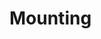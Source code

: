# Mounting

<!-- TODO [new_backend]: Outdated, only kept as reference until an updated version is written
Elektra provides a global key database, that can integrate configuration in various formats.

Conversely configuration managed by Elektra can be integrated into applications.
The best way of integrating Elektra into applications is to [elektrify](/doc/help/elektra-glossary.md) them.

A simpler form of integration is to let Elektra directly use configuration files as they are present on the system.
Thus applications can read the configuration files and changes in the key database will be picked up by applications.

The heart of the approach is the so called _mounting_ of configuration files into the key database.

Let us start with a motivating example first:

## Mount the Lookup Table for Hostnames

We mount the lookup table with the following command:

```sh
sudo kdb mount --with-recommends /etc/hosts system:/hosts hosts
```

1. `/etc/hosts` is the configuration file we want to mount
2. `system:/hosts` is the path it should have in the key database, also known as **mount point**
3. `hosts` is the _storage plugin_ that can read and write this configuration format.

> Consider using mount with the option `--with-recommends`, which loads all plugins recommended by the _hosts_ plugin.
> You can see the recommended plugins of _hosts_ if you look at the output of `kdb plugin-info hosts`.
> Hosts recommends the _glob_, _network_ and _error_ plugins.
> Using `--with-recommends`, more validation is done when modifying keys in `system:/hosts`.

Now we use `kdb file`, to verify that all configuration below `system:/hosts` is stored in `/etc/hosts`:

```sh
kdb file system:/hosts
#> /etc/hosts
```

After mounting a file, we can modify keys below `system:/hosts`.
We need to be root, because we modify `/etc/hosts`.

```sh
sudo kdb set system:/hosts/ipv4/mylocalhost 127.0.0.33
```

These changes are reflected in `/etc/hosts` instantly:

```sh
cat /etc/hosts | grep mylocalhost
#> 127.0.0.33	mylocalhost
```

Applications will now pick up these changes:

```sh
ping -c 1 mylocalhost
# RET:2
```

We are also safe against wrong changes:

```sh
sudo kdb set system:/hosts/ipv4/mylocalhost ::1
# RET:5
# ERROR:51
sudo kdb set system:/hosts/ipv4/mylocalhost 300.0.0.1
# RET:5
# ERROR:51
```

We can undo these changes with:

```sh
# remove the key ...
sudo kdb rm system:/hosts/ipv4/mylocalhost

# ... and unmount
sudo kdb umount system:/hosts
```

###### Why do you Need Superuser Privileges to Mount Files?

Elektra manages its mount points in configuration below **system:/elektra/mountpoints**.
The file that holds this configuration is, in the same way as `/etc/hosts` before, only writable by administrators:

```sh
kdb file system:/elektra/mountpoints
#> /etc/kdb/elektra.ecf
```

Because of that only root can mount files.

## Resolver

The configuration file path you supplied to `kdb mount` above is actually not an
absolute or relative path in your file system, but gets resolved to one by Elektra.
The plugin that is responsible for this is the [_Resolver_](/src/plugins/resolver/README.md).

When you mount a configuration file the resolver first looks at the namespace of
your mount point. Based on that namespace and if the supplied path was relative or
absolute the resolver then resolves the supplied path to a path in the file system.
The resolving happens dynamically for every `kdb` invocation.

You can display the mounted configuration files with `kdb mount`.
Also here you only see the unresolved paths.

If you supplied an absolute path (e.g. `/example.ini`) it gets resolved to this:

| namespace | resolved path         |
| --------- | --------------------- |
| `spec`    | `/example.ini`        |
| `dir`     | `${PWD}/example.ini`  |
| `user`    | `${HOME}/example.ini` |
| `system`  | `/example.ini`        |

If you supplied a relative path (e.g. `example.ini`) it gets resolved to this:

| namespace | resolved path                                  |
| --------- | ---------------------------------------------- |
| `spec`    | `/usr/share/elektra/specification/example.ini` |
| `dir`     | `${PWD}/.dir/example.ini`                      |
| `user`    | `${HOME}/.config/example.ini`                  |
| `system`  | `/etc/kdb/example.ini`                         |

If this differs on your system, the resolver has a different configuration.
Type `kdb plugin-info resolver` for more information about the resolvers.

There are different resolvers. For instance on non-POSIX systems paths must be resolved differently.
In this case one might want to use the [wresolver](/src/plugins/wresolver/README.md) plugin.
Another useful resolver is the [blockresolver](/src/plugins/blockresolver/README.md), which integrates only a block of a configuration file into Elektra.

But resolvers are not the only plugins Elektra uses:

## Plugins

Configuration files can have many different formats (`ini`, `json`, `yaml`, `xml`, `csv`, ... to name but a few).

One of the goals of Elektra is to provide users with a unified interface to all those formats.
Elektra accomplishes this task with _storage plugins_.

> In Elektra [Plugins](/doc/tutorials/plugins.md) are the units that encapsulate functionality.
> There are not only plugins that handle storage of data, but also plugins that modify your values ([iconv](/src/plugins/iconv/README.md)).
> Furthermore there are plugins that validate your values ([validation](/src/plugins/validation/README.md), [mathcheck](/src/plugins/mathcheck/README.md), ...), log changes in the key set ([logchange](/src/plugins/logchange/README.md)) or do things like executing commands on the shell ([shell](/src/plugins/shell/README.md)).
> You can get a complete list of all available plugins with `kdb plugin-list`.
> Although an individual plugin does not provide much functionality, plugins are powerful because they are designed to be used together.

When you mount a file you can tell Elektra which plugins it should use for reading and
writing to configuration files.

#### Meta Data

Elektra is able to store [metadata](/doc/help/elektra-metadata.md) of keys.
The [ni](/src/plugins/ni/README.md) plugin and the [dump](/src/plugins/dump/README.md) plugin, among others, support this feature.

Meta data comes in handy if we use other plugins, than just the ones that store and retrieve data.
I chose the `ni` plugin for this demonstration, because it supports metadata and is human-readable.
So let us have a look at the [type](/src/plugins/type/README.md) and [mathcheck](/src/plugins/mathcheck/README.md) plugins.

```sh
# mount the backend with the plugins ...
sudo kdb mount example.ni user:/example ni type

# ... and set a value for the demonstration
kdb set user:/example/enumtest/fruit apple
#> Create a new key user:/example/enumtest/fruit with string "apple"
```

By entering `kdb plugin-info type` in the commandline, we can find out how to use this plugin.
It turns out that this plugin allows us to define a list of valid values for our keys via the metavalue `check/enum`.

```sh
kdb meta-set user:/example/enumtest/fruit check/enum "#2"
kdb meta-set user:/example/enumtest/fruit check/enum/#0 apple
kdb meta-set user:/example/enumtest/fruit check/enum/#1 banana
kdb meta-set user:/example/enumtest/fruit check/enum/#2 grape
kdb meta-set user:/example/enumtest/fruit check/type enum
kdb set user:/example/enumtest/fruit tomato
# RET:5
# this fails because tomato is not in the list of valid values
```

You can have a look or even edit the configuration file with `kdb editor user:/example ni` to see how the value and metadata is stored:

```ini
enumtest/fruit = apple

[enumtest/fruit]
check/type = enum
check/enum = #2
check/enum/#0 apple
check/enum/#1 banana
check/enum/#2 grape
```

The example shows an important problem: the configuration file is now changed in ways that might not be acceptable for applications.
We have at least two ways to avoid that:

1. Encode metadata as comments
2. Encode metadata in its own `spec` namespace, completely separate to the configuration files the application will see

If you want to find out more about validation I recommend reading [this](/doc/tutorials/validation.md) tutorial next.

#### Backends

The plugins together with the configuration file form a _backend_. The backend determines how Elektra stores data below a mount point.
You can examine every mount points backend by looking at the configuration below `system:/elektra/mountpoints/<mount point>/`.

## Limitations

One drawback of this approach is, that an application can bypass Elektra and change configuration files directly. If for example Elektra is configured to [validate](/doc/tutorials/validation.md) new configuration values before updating them, this is something you do not want to happen.

Another drawback is that mounting is static. In a previous example we mounted the `/.git/config` file into `dir:/git`. Now the `dir` namespace of every directory stores the configuration below `dir:/git` in this directories `/.git/config` file. And this mount point is the same for all users and all directories.
So you can't have different configuration files for the same mount points in other directories.
Because of the same reason you cannot have different configuration file names or syntax for the same mount point in the `user` namespace.

This is one of the reasons why Elektra promotes this [naming convention](/doc/help/elektra-key-names.md) for keys:

> Key names of software-applications should always start with:
> `/<type>/<org>/<name>/<version>/<profile>`

> - **type** can be `sw` (software), `hw` (hardware) or `elektra` (for internal configuration)
> - **org** is an URL/organization name. E.g. `kde`
> - **name** the name of the component that has this configuration
> - **version** is the major version number. E.g. If your version is 6.3.8 than this would be `#6`
> - **profile** is the name of the profile to be used. E.g.: `production`, `development`, `testing`, ...

Furthermore, one cannot simply change the configuration file format, because it must be one the application understands. Thus one loses quite some flexibility (for instance if this file format doesn't support meta keys, as already mentioned).

These limitations are the reasons why [elektrifing](/doc/help/elektra-glossary.md) applications provides even better integration.
Go on reading [how to elektrify your application](application-integration.md).
-->
